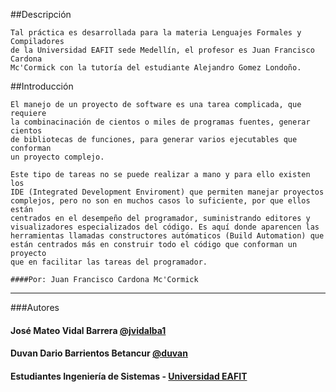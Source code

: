 ##Descripción
	
	Tal práctica es desarrollada para la materia Lenguajes Formales y Compiladores
	de la Universidad EAFIT sede Medellín, el profesor es Juan Francisco Cardona 
	Mc'Cormick con la tutoría del estudiante Alejandro Gomez Londoño.

##Introducción
	
	El manejo de un proyecto de software es una tarea complicada, que requiere
	la combinacinación de cientos o miles de programas fuentes, generar cientos
	de bibliotecas de funciones, para generar varios ejecutables que conforman
	un proyecto complejo.

	Este tipo de tareas no se puede realizar a mano y para ello existen los
	IDE (Integrated Development Enviroment) que permiten manejar proyectos
	complejos, pero no son en muchos casos lo suficiente, por que ellos están
	centrados en el desempeño del programador, suministrando editores y 
	visualizadores especializados del código. Es aquí donde aparencen las 
	herramientas llamadas constructores autómaticos (Build Automation) que 
	están centrados más en construir todo el código que conforman un proyecto
	que en facilitar las tareas del programador.

	####Por: Juan Francisco Cardona Mc'Cormick


______________________________________________________________________________________

###Autores

#### José Mateo Vidal Barrera [@jvidalba1](https://github.com/jvidalba1)

#### Duvan Dario Barrientos Betancur [@duvan]()

#### Estudiantes Ingeniería de Sistemas - [Universidad EAFIT]()
